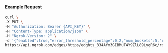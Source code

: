 <!-- Code generated for API Clients. DO NOT EDIT. -->

#### Example Request

```bash
curl \
-X PUT \
-H "Authorization: Bearer {API_KEY}" \
-H "Content-Type: application/json" \
-H "Ngrok-Version: 2" \
-d '{"enabled":true,"error_threshold_percentage":0.2,"num_buckets":5,"rolling_window":300,"tripped_duration":120,"volume_threshold":20}' \
https://api.ngrok.com/edges/https/edghts_334Afx3GIBMuT4Y9ZlL89LygR6c/routes/edghtsrt_334Ag0MYadZT0EP92jt8AAk06iF/circuit_breaker
```
